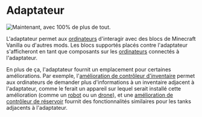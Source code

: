 # Adaptateur

![Maintenant, avec 100% de plus de tout.](oredict:oc:adapter)

L'adaptateur permet aux [ordinateurs](../general/computer.md) d'interagir avec des blocs de Minecraft Vanilla ou d'autres mods. Les blocs supportés placés contre l'adaptateur s'afficheront en tant que composants sur les [ordinateurs](../general/computer.md) connectés à l'adaptateur.

En plus de ça, l'adaptateur fournit un emplacement pour certaines améliorations. Par exemple, l'[amélioration de contrôleur d'inventaire](../item/inventoryControllerUpgrade.md) permet aux ordinateurs de demander plus d'informations à un inventaire adjacent à l'adaptateur, comme le ferait un appareil sur lequel serait installé cette amélioration (comme un [robot](robot.md) ou un [drone](../item/drone.md)), et une [amélioration de contrôleur de réservoir](../item/tankControllerUpgrade.md) fournit des fonctionnalités similaires pour les tanks adjacents à l'adaptateur.

